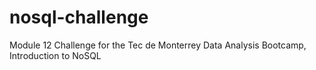 # nosql-challenge
Module 12 Challenge for the Tec de Monterrey Data Analysis Bootcamp, Introduction to NoSQL
